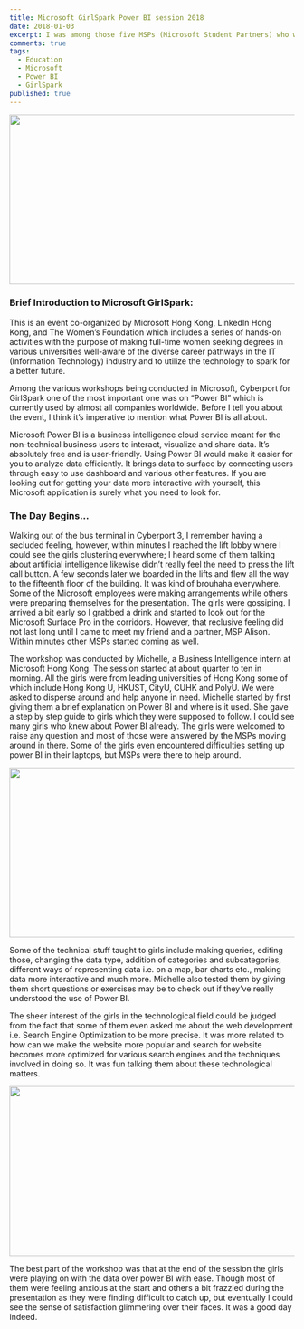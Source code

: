 ```yaml
---
title: Microsoft GirlSpark Power BI session 2018
date: 2018-01-03
excerpt: I was among those five MSPs (Microsoft Student Partners) who were chosen to assist girls during the “Power BI” session and it turned out to be a great experience which I’ll be sharing in this post.
comments: true
tags:
  - Education
  - Microsoft
  - Power BI
  - GirlSpark
published: true
---
```


<img src="sheheryarnaveed.github.io/assets/images/received_1726173630755142.jpeg" width="550" height="300">

### Brief Introduction to Microsoft GirlSpark:
This is an event co-organized by Microsoft Hong Kong, LinkedIn Hong Kong, and The Women’s Foundation which includes a series of hands-on activities with the purpose of making full-time women seeking degrees in various universities well-aware of the diverse career pathways in the IT (Information Technology) industry and to utilize the technology to spark for a better future.

Among the various workshops being conducted in Microsoft, Cyberport for GirlSpark one of the most important one was on “Power BI” which is currently used by almost all companies worldwide. Before I tell you about the event, I think it’s imperative to mention what Power BI is all about. 

Microsoft Power BI is a business intelligence cloud service meant for the non-technical business users to interact, visualize and share data. It’s absolutely free and is user-friendly. Using Power BI would make it easier for you to analyze data efficiently. It brings data to surface by connecting users through easy to use dashboard and various other features. If you are looking out for getting your data more interactive with yourself, this Microsoft application is surely what you need to look for.

### The Day Begins…
Walking out of the bus terminal in Cyberport 3, I remember having a secluded feeling, however, within minutes I reached the lift lobby where I could see the girls clustering everywhere; I heard some of them talking about artificial intelligence likewise didn’t really feel the need to press the lift call button. A few seconds later we boarded in the lifts and flew all the way to the fifteenth floor of the building. 
It was kind of brouhaha everywhere. Some of the Microsoft employees were making arrangements while others were preparing themselves for the presentation. The girls were gossiping.  I arrived a bit early so I grabbed a drink and started to look out for the Microsoft Surface Pro in the corridors. However, that reclusive feeling did not last long until I came to meet my friend and a partner, MSP Alison.  Within minutes other MSPs started coming as well. 

The workshop was conducted by Michelle, a Business Intelligence intern at Microsoft Hong Kong. The session started at about quarter to ten in morning. All the girls were from leading universities of Hong Kong some of which include Hong Kong U, HKUST, CityU, CUHK and PolyU. We were asked to disperse around and help anyone in need. Michelle started by first giving them a brief explanation on Power BI and where is it used. She gave a step by step guide to girls which they were supposed to follow. I could see many girls who knew about Power BI already. The girls were welcomed to raise any question and most of those were answered by the MSPs moving around in there. Some of the girls even encountered difficulties setting up power BI in their laptops, but MSPs were there to help around.

<img src="sheheryarnaveed.github.io/assets/images/received_1726639270708578.jpeg" width="550" height="300">

Some of the technical stuff taught to girls include making queries, editing those, changing the data type, addition of categories and subcategories, different ways of representing data i.e. on a map, bar charts etc., making data more interactive and much more. Michelle also tested them by giving them short questions or exercises may be to check out if they’ve really understood the use of Power BI.

The sheer interest of the girls in the technological field could be judged from the fact that some of them even asked me about the web development i.e. Search Engine Optimization to be more precise. It was more related to how can we make the website more popular and search for website becomes more optimized for various search engines and the techniques involved in doing so. It was fun talking them about these technological matters.

<img src="sheheryarnaveed.github.io/assets/images/received_1726173500755155.jpeg" width="550" height="300">

The best part of the workshop was that at the end of the session the girls were playing on with the data over power BI with ease. Though most of them were feeling anxious at the start and others a bit frazzled during the presentation as they were finding difficult to catch up, but eventually I could see the sense of satisfaction glimmering over their faces. It was a good day indeed. 



